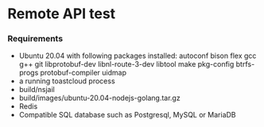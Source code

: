 # Remote API test

### Requirements

- Ubuntu 20.04 with following packages installed: autoconf bison flex gcc g++ git libprotobuf-dev libnl-route-3-dev libtool make pkg-config btrfs-progs protobuf-compiler uidmap
- a running toastcloud process
- build/nsjail
- build/images/ubuntu-20.04-nodejs-golang.tar.gz
- Redis
- Compatible SQL database such as Postgresql, MySQL or MariaDB